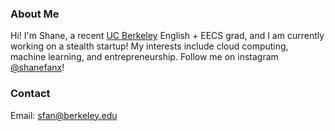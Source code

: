 ### About Me
Hi! I'm Shane, a recent [UC Berkeley](https://berkeley.edu) English + EECS grad, and I am currently working on a stealth startup! My interests include cloud computing, machine learning, and entrepreneurship. Follow me on instagram [@shanefanx](https://instagram.com/shanefanx)!

### Contact
Email: sfan@berkeley.edu




